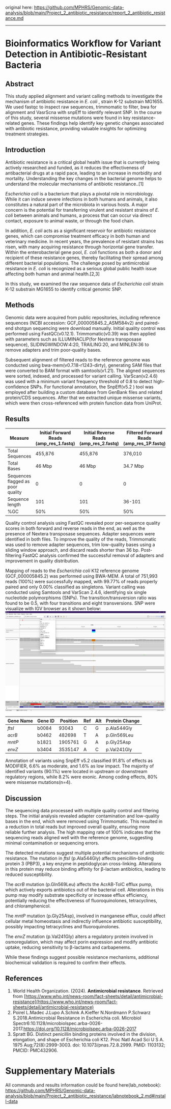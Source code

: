 
original here: https://github.com/MPHRS/Genomic-data-analysis/blob/main/Project_2_antibiotic_resistance/report_2_antibiotic_resistance.md

---

# Bioinformatics Workflow for Variant Detection in Antibiotic-Resistant Bacteria
## Abstract

This study applied alignment and variant calling methods to investigate the mechanism of antibiotic resistance in _E. coli_ , strain K-12 substrain MG1655.  We used fastqc to inspect raw sequences, trimmomatic to filter, bwa for alignment and VasrScna with snpEff to identify relevant SNP. In the course of this study, several missense mutations were found in key resistance-related genes. These findings help identify key genetic changes associated with antibiotic resistance, providing valuable insights for optimizing treatment strategies.

## **Introduction**

Antibiotic resistance is a critical global health issue that is currently being actively researched and funded, as it reduces the effectiveness of antibacterial drugs at a rapid pace, leading to an increase in morbidity and mortality. Understanding the key changes in the bacterial genome helps to understand the molecular mechanisms of antibiotic resistance..[1]

_Escherichia coli_ is a bacterium that plays a pivotal role in microbiology. While it can induce severe infections in both humans and animals, it also constitutes a natural part of the microbiota in various hosts. A major concern is the potential for transferring virulent and resistant strains of _E. coli_ between animals and humans, a process that can occur via direct contact, exposure to animal waste, or through the food chain.

In addition, _E. coli_ acts as a significant reservoir for antibiotic resistance genes, which can compromise treatment efficacy in both human and veterinary medicine. In recent years, the prevalence of resistant strains has risen, with many acquiring resistance through horizontal gene transfer. Within the enterobacterial gene pool, _E. coli_ functions as both a donor and recipient of these resistance genes, thereby facilitating their spread among different bacterial populations. The challenge posed by antimicrobial resistance in _E. coli_ is recognized as a serious global public health issue affecting both human and animal health.[2,3]

In this study, we examined the raw sequence data of _Escherichia coli_ strain K-12 substrain MG1655 to identify critical genomic SNP.

## **Methods**

Genomic data were acquired from public repositories, including reference sequences (NCBI accession: GCF_000005845.2_ASM584v2) and paired-end shotgun sequencing were download manually. Initial quality control was performed using FastQC(v0.12.1). Trimmomatic(v0.39) was then applied with parameters such as ILLUMINACLIP(for Nextera transposase sequence), SLIDINGWINDOW:4:20, TRAILING:20, and MINLEN:36 to remove adapters and trim poor-quality bases.

Subsequent alignment of filtered reads to the reference genome was conducted using bwa-mem(v0.7.18-r1243-dirty), generating SAM files that were converted to BAM format with samtools(v1.21). The aligned sequences were sorted, indexed, and processed for variant calling. VarScan(v2.4.6) was used with a minimum variant frequency threshold of 0.8 to detect high-confidence SNPs. For functional annotation, the SnpEff(v5.2 ) tool was employed after building a custom database from GenBank files and related protein/CDS sequences. After that we extracted unique missense variants, which were then cross-referenced with protein function data from UniProt.
## **Results**


| Measure                           | Initial Forward Reads (amp_res_1.fastq) | Initial Reverse Reads (amp_res_2.fastq) | Filtered Forward Reads (amp_res_1P.fastq) | Filtered Reverse Reads (amp_res_2P.fastq) |
| --------------------------------- | --------------------------------------- | --------------------------------------- | ----------------------------------------- | ----------------------------------------- |
| Total Sequences                   | 455,876                                 | 455,876                                 | 376,010                                   | 376,010                                   |
| Total Bases                       | 46 Mbp                                  | 46 Mbp                                  | 34.7 Mbp                                  | 34.9 Mbp                                  |
| Sequences flagged as poor quality | 0                                       | 0                                       | 0                                         | 0                                         |
| Sequence length                   | 101                                     | 101                                     | 36-101                                    | 36-101                                    |
| %GC                               | 50%                                     | 50%                                     | 50%                                       | 50%                                       |

Quality control analysis using FastQC revealed poor per-sequence quality scores in both forward and reverse reads in the end, as well as the presence of Nextera transposase sequences. Adapter sequences were identified in both files. To improve the quality of the reads, Trimmomatic was used to remove adapter sequences, trim low-quality bases using a sliding window approach, and discard reads shorter than 36 bp. Post-filtering FastQC analysis confirmed the successful removal of adapters and improvement in quality distribution.

Mapping of reads to the _Escherichia coli_ K12 reference genome (GCF_000005845.2) was performed using BWA-MEM. A total of 751,993 reads (100%) were successfully mapped, with 99.77% of reads properly paired and only 0.00% classified as singletons. Variant calling was conducted using Samtools and VarScan 2.4.6, identifying six single nucleotide polymorphisms (SNPs). The transition/transversion ratio was found to be 0.5, with four transitions and eight transversions. SNP were visualize with IGV browser as it shown below:
![image_IGV](./images/IGV_close.png)

| Gene Name | Gene ID | Position | Ref | Alt | Protein Change |
| --------- | ------- | -------- | --- | --- | -------------- |
| _ftsI_    | b0084   | 93043    | C   | G   | p.Ala544Gly    |
| _acrB_    | b0462   | 482698   | T   | A   | p.Gln569Leu    |
| _mntP_    | b1821   | 1905761  | G   | A   | p.Gly25Asp     |
| _envZ_    | b3404   | 3535147  | A   | C   | p.Val241Gly    |

Annotation of variants using SnpEff v5.2 classified 91.8% of effects as MODIFIER, 6.6% as moderate, and 1.6% as low impact. The majority of identified variants (90.1%) were located in upstream or downstream regulatory regions, while 8.2% were exonic. Among coding effects, 80% were missense mutations(n=4). 

## **Discussion**

The sequencing data processed with multiple quality control and filtering steps. The initial analysis revealed adapter contamination and low-quality bases in the end, which were removed using Trimmomatic. This resulted in a reduction in total reads but improved overall quality, ensuring more reliable further analysis. The high mapping rate of 100% indicates that the sequencing reads aligned well with the reference genome, suggesting minimal contamination or sequencing errors.

The detected mutations  suggest multiple potential mechanisms of antibiotic resistance. The mutation in _ftsI_ (p.Ala544Gly) affects penicillin-binding protein 3 (PBP3), a key enzyme in peptidoglycan cross-linking. Alterations in this protein may reduce binding affinity for β-lactam antibiotics, leading to reduced susceptibility.

The _acrB_ mutation (p.Gln569Leu) affects the AcrAB-TolC efflux pump, which actively exports antibiotics out of the bacterial cell. Alterations in this pump may modify substrate specificity or increase efflux efficiency, potentially reducing the effectiveness of fluoroquinolones, tetracyclines, and chloramphenicol.

The _mntP_ mutation (p.Gly25Asp), involved in manganese efflux, could affect cellular metal homeostasis and indirectly influence antibiotic susceptibility, possibly impacting tetracyclines and fluoroquinolones. 

The _envZ_ mutation (p.Val241Gly) alters a regulatory protein involved in osmoregulation, which may affect porin expression and modify antibiotic uptake, reducing sensitivity to β-lactams and carbapenems.

While these findings suggest possible resistance mechanisms, additional biochemical validation is required to confirm their effects. 
## **References**

1.  World Health Organization. (2024). **Antimicrobial resistance**. Retrieved from [https://www.who.int/news-room/fact-sheets/detail/antimicrobial-resistance](https://www.who.int/news-room/fact-sheets/detail/antimicrobial-resistance)
2. Poirel L.Madec J.Lupo A.Schink A.Kieffer N.Nordmann P.Schwarz S.2018.Antimicrobial Resistance in Escherichia coli. Microbiol Spectr6:10.1128/microbiolspec.arba-0026-2017.https://doi.org/10.1128/microbiolspec.arba-0026-2017
3. Spratt BG. Distinct penicillin binding proteins involved in the division, elongation, and shape of Escherichia coli K12. Proc Natl Acad Sci U S A. 1975 Aug;72(8):2999-3003. doi: 10.1073/pnas.72.8.2999. PMID: 1103132; PMCID: PMC432906.

# Supplementary Materials

All commands and results information could be found here(lab_notebook):
https://github.com/MPHRS/Genomic-data-analysis/blob/main/Project_2_antibiotic_resistance/labnotebook_2.md#install-data
